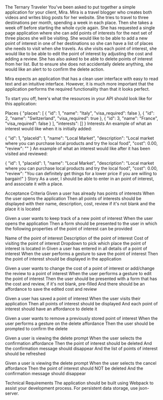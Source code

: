 The Ternary Traveler
You've been asked to put together a simple application for your client, Mira. Mira is a travel blogger who creates both videos and writes blog posts for her website. She tries to travel to three destinations per month, spending a week in each place. Then she takes a week off before starting the whole cycle again. She has requested a single page application where she can add points of interests for the next set of three places she will be visiting. She would like to be able to add a new point of interest in one of her destinations so she can have a list of places she needs to visit when she travels. As she visits each point of interest, she would like to be able to edit the point of interest by adjusting the cost and adding a review. She has also asked to be able to delete points of interest from her list. But to ensure she does not accidentally delete anything, she would like an alert to to confirm the delete action.

Mira expects an application that has a clean user interface with easy to read text and an intuitive interface. However, it is much more important that the application performs the required functionality than that it looks perfect.

To start you off, here's what the resources in your API should look like for this application:

Places
{
"places": [
{
"id": 1,
"name": "Italy",
"visa_required": false
},
{
"id": 2,
"name": "Switzerland",
"visa_required": true
},
{
"id": 3,
"name": "France",
"visa_required": false
}
],
"interests": []
}
Interests
An example of what an interest would like when it is initially added:

{ "id": 1, "placeId": 1, "name": "Local Market", "description": "Local market where you can purchase local products and try the local food", "cost": 0.00, "review": "" }
An example of what an interest would like after it has been visited and reviewed:

{ "id": 1, "placeId": 1, "name": "Local Market", "description": "Local market where you can purchase local products and try the local food", "cost": 0.00, "review": "You can definitely get things for a lower price if you are willing to bargain!" }
Story
As a user, I should be able to enter in an point of interest, and associate it with a place.

Acceptance Criteria
Given a user has already has points of interests
When the user opens the application
Then all points of interests should be displayed with their name, description, cost, review if it's not blank and the place it is located

Given a user wants to keep track of a new point of interest
When the user opens the application
Then a form should be presented to the user in which the following properties of the point of interest can be provided

Name of the point of interest
Description of the point of interest
Cost of visiting the point of interest
Dropdown to pick which place the point of interest is located in
Given a user has entered in all details of a point of interest
When the user performs a gesture to save the point of interest
Then the point of interest should be displayed in the application

Given a user wants to change the cost of a point of interest or add/change the review to a point of interest
When the user performs a gesture to edit the point of interest
Then the user should be presented with a form that has the cost and review, if it's not blank, pre-filled
And there should be an affordance to save the edited cost and review

Given a user has saved a point of interest
When the user visits their application
Then all points of interest should be displayed
And each point of interest should have an affordance to delete it

Given a user wants to remove a previously stored point of interest
When the user performs a gesture on the delete affordance
Then the user should be prompted to confirm the delete

Given a user is viewing the delete prompt When the user selects the confirmation affordance Then the point of interest should be deleted And the confirmation message should disappear And the list of points of interest should be refreshed

Given a user is viewing the delete prompt When the user selects the cancel affordance Then the point of interest should NOT be deleted And the confirmation message should disappear

Technical Requirements
The application should be built using Webpack to assist your development process.
For persistent data storage, use json-server.
